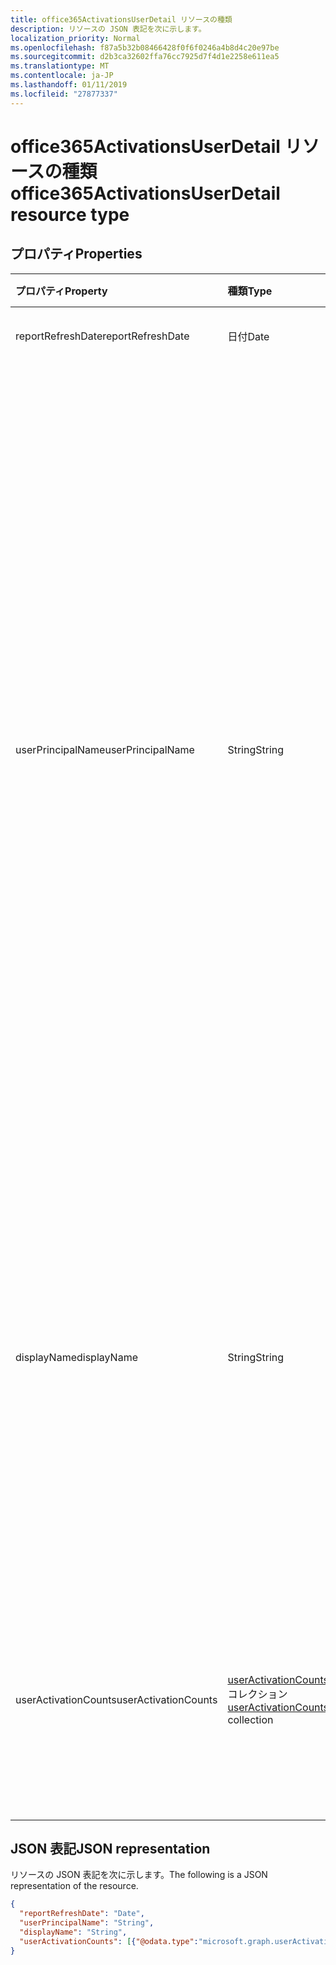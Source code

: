 ```yaml
---
title: office365ActivationsUserDetail リソースの種類
description: リソースの JSON 表記を次に示します。
localization_priority: Normal
ms.openlocfilehash: f87a5b32b08466428f0f6f0246a4b8d4c20e97be
ms.sourcegitcommit: d2b3ca32602ffa76cc7925d7f4d1e2258e611ea5
ms.translationtype: MT
ms.contentlocale: ja-JP
ms.lasthandoff: 01/11/2019
ms.locfileid: "27877337"
---
```

# <a name="office365activationsuserdetail-resource-type"></a><span data-ttu-id="03618-103">office365ActivationsUserDetail リソースの種類</span><span class="sxs-lookup"><span data-stu-id="03618-103">office365ActivationsUserDetail resource type</span></span>

## <a name="properties"></a><span data-ttu-id="03618-104">プロパティ</span><span class="sxs-lookup"><span data-stu-id="03618-104">Properties</span></span>

| <span data-ttu-id="03618-105">プロパティ</span><span class="sxs-lookup"><span data-stu-id="03618-105">Property</span></span>             | <span data-ttu-id="03618-106">種類</span><span class="sxs-lookup"><span data-stu-id="03618-106">Type</span></span>                                     | <span data-ttu-id="03618-107">説明</span><span class="sxs-lookup"><span data-stu-id="03618-107">Description</span></span>                              |
| :------------------- | :--------------------------------------- | ---------------------------------------- |
| <span data-ttu-id="03618-108">reportRefreshDate</span><span class="sxs-lookup"><span data-stu-id="03618-108">reportRefreshDate</span></span>    | <span data-ttu-id="03618-109">日付</span><span class="sxs-lookup"><span data-stu-id="03618-109">Date</span></span>                                     | <span data-ttu-id="03618-110">コンテンツの最新の日付。</span><span class="sxs-lookup"><span data-stu-id="03618-110">The latest date of the content.</span></span>          |
| <span data-ttu-id="03618-111">userPrincipalName</span><span class="sxs-lookup"><span data-stu-id="03618-111">userPrincipalName</span></span>    | <span data-ttu-id="03618-112">String</span><span class="sxs-lookup"><span data-stu-id="03618-112">String</span></span>                                   | <span data-ttu-id="03618-113">ユーザー プリンシパル名 (UPN) のユーザーです。</span><span class="sxs-lookup"><span data-stu-id="03618-113">The user principal name (UPN) of the user.</span></span> <span data-ttu-id="03618-114">UPN は、インターネット標準の RFC 822 に基づくユーザーに対して、インターネット スタイルのログイン名です。</span><span class="sxs-lookup"><span data-stu-id="03618-114">The UPN is an Internet-style login name for the user based on the Internet standard RFC 822.</span></span> <span data-ttu-id="03618-115">規則では、これはユーザーの電子メール名にマップする必要があります。</span><span class="sxs-lookup"><span data-stu-id="03618-115">By convention, this should map to the user's email name.</span></span> <span data-ttu-id="03618-116">一般的な形式は、ドメインをドメインの検証済みのテナントのコレクション内に存在する必要があります、alias@domain、です。</span><span class="sxs-lookup"><span data-stu-id="03618-116">The general format is alias@domain, where domain must be present in the tenant’s collection of verified domains.</span></span> <span data-ttu-id="03618-117">このプロパティは、ユーザーの作成時に必要です。</span><span class="sxs-lookup"><span data-stu-id="03618-117">This property is required when a user is created.</span></span> |
| <span data-ttu-id="03618-118">displayName</span><span class="sxs-lookup"><span data-stu-id="03618-118">displayName</span></span>          | <span data-ttu-id="03618-119">String</span><span class="sxs-lookup"><span data-stu-id="03618-119">String</span></span>                                   | <span data-ttu-id="03618-120">アドレス帳に表示されるユーザーの名前。</span><span class="sxs-lookup"><span data-stu-id="03618-120">The name displayed in the address book for the user.</span></span> <span data-ttu-id="03618-121">これは通常、ユーザーの名前、ミドルネームのイニシャル、姓の組み合わせになります。</span><span class="sxs-lookup"><span data-stu-id="03618-121">This is usually the combination of the user's first name, middle initial, and last name.</span></span> <span data-ttu-id="03618-122">このプロパティはユーザーの作成時に必須です。更新時にクリアすることはできません。</span><span class="sxs-lookup"><span data-stu-id="03618-122">This property is required when a user is created and it cannot be cleared during updates.</span></span> |
| <span data-ttu-id="03618-123">userActivationCounts</span><span class="sxs-lookup"><span data-stu-id="03618-123">userActivationCounts</span></span> | <span data-ttu-id="03618-124">[userActivationCounts](../resources/useractivationcounts.md)コレクション</span><span class="sxs-lookup"><span data-stu-id="03618-124">[userActivationCounts](../resources/useractivationcounts.md) collection</span></span> | <span data-ttu-id="03618-125">ユーザーの最新の製品ライセンス認証は、すべての割り当てられている製品の種類のすべてのプラットフォーム上でカウントします。</span><span class="sxs-lookup"><span data-stu-id="03618-125">The user's latest product activation counts on all the platforms for all the assigned product types.</span></span> |

## <a name="json-representation"></a><span data-ttu-id="03618-126">JSON 表記</span><span class="sxs-lookup"><span data-stu-id="03618-126">JSON representation</span></span>

<span data-ttu-id="03618-127">リソースの JSON 表記を次に示します。</span><span class="sxs-lookup"><span data-stu-id="03618-127">The following is a JSON representation of the resource.</span></span>

<!-- {
  "blockType": "resource",
  "@odata.type": "microsoft.graph.office365ActivationsUserDetail"
} -->

```json
{
  "reportRefreshDate": "Date", 
  "userPrincipalName": "String", 
  "displayName": "String", 
  "userActivationCounts": [{"@odata.type":"microsoft.graph.userActivationCounts"}]
}
```
